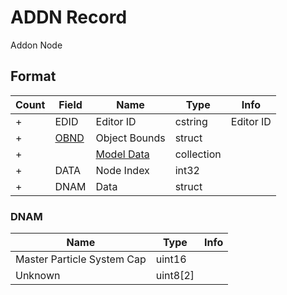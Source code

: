 ADDN Record
===========

Addon Node

## Format

Count | Field | Name | Type | Info
------|-------|------|------|-----
+ | EDID | Editor ID | cstring | Editor ID
+ | [OBND](Fields/OBND.md) | Object Bounds | struct |
+ | | [Model Data](Fields/Model.md) | collection |
+ | DATA | Node Index | int32 |
+ | DNAM | Data | struct |

### DNAM

Name | Type | Info
-----|------|-----
Master Particle System Cap | uint16 |
Unknown | uint8[2] |
